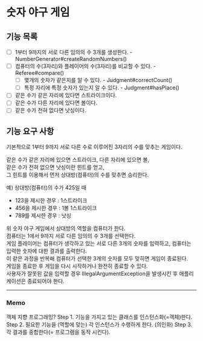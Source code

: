 # 숫자 야구 게임

## 기능 목록

- [ ] 1부터 9까지의 서로 다른 임의의 수 3개를 생성한다. - NumberGenerator#createRandomNumbers()
- [ ] 컴퓨터의 수(3자리)와 플레이어의 수(3자리)를 비교할 수 있다. - Referee#compare()
  - [ ] 몇개의 숫자가 같은지를 알 수 있다. - Judgment#correctCount()
  - [ ] 특정 자리에 특정 숫자가 있는지 알 수 있다. - Judgment#hasPlace()
- [ ] 같은 수가 같은 자리에 있다면 스트라이크이다.
- [ ] 같은 수가 다른 자리에 있다면 볼이다.
- [ ] 같은 수가 전혀 없다면 낫싱이다.

## 기능 요구 사항

기본적으로 1부터 9까지 서로 다른 수로 이루어진 3자리의 수를 맞추는 게임이다.</br>

같은 수가 같은 자리에 있으면 스트라이크, 다른 자리에 있으면 볼, </br>
같은 수가 전혀 없으면 낫싱이란 힌트를 얻고, </br>
그 힌트를 이용해서 먼저 상대방(컴퓨터)의 수를 맞추면 승리한다. </br>

예) 상대방(컴퓨터)의 수가 425일 때 </br>

* 123을 제시한 경우 : 1스트라이크 </br>
* 456을 제시한 경우 : 1볼 1스트라이크 </br>
* 789를 제시한 경우 : 낫싱 </br>

위 숫자 야구 게임에서 상대방의 역할을 컴퓨터가 한다. </br>
컴퓨터는 1에서 9까지 서로 다른 임의의 수 3개를 선택한다. </br>
게임 플레이어는 컴퓨터가 생각하고 있는 서로 다른 3개의 숫자를 입력하고, 컴퓨터는 입력한 숫자에 대한 결과를 출력한다. </br>
이 같은 과정을 반복해 컴퓨터가 선택한 3개의 숫자를 모두 맞히면 게임이 종료된다. </br>
게임을 종료한 후 게임을 다시 시작하거나 완전히 종료할 수 있다. </br>
사용자가 잘못된 값을 입력할 경우 IllegalArgumentException을 발생시킨 후 애플리케이션은 종료되어야 한다.

---

### Memo
객체 지향 프로그래밍?
Step 1. 기능을 가지고 있는 클래스를 인스턴스화(=객체)한다.
Step 2. 필요한 기능을 (역할에 맞는) 각 인스턴스가 수행하게 한다. (의인화)
Step 3. 각 결과를 종합한다(= 프로그램을 동작 시킨다).